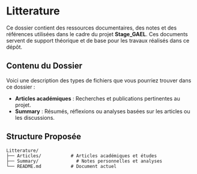 # Litterature

Ce dossier contient des ressources documentaires, des notes et des références utilisées dans le cadre du projet **Stage_GAEL**. Ces documents servent de support théorique et de base pour les travaux réalisés dans ce dépôt.

## Contenu du Dossier

Voici une description des types de fichiers que vous pourriez trouver dans ce dossier :

- **Articles académiques** : Recherches et publications pertinentes au projet.
- **Summary** : Résumés, réflexions ou analyses basées sur les articles ou les discussions.

## Structure Proposée

```plaintext
Litterature/
├── Articles/           # Articles académiques et études
├── Summary/              # Notes personnelles et analyses
└── README.md           # Document actuel
```

